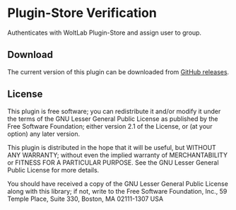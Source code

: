 Plugin-Store Verification
===================================

Authenticates with WoltLab Plugin-Store and assign user to group.

Download
--------
The current version of this plugin can be downloaded from [GitHub releases](https://github.com/DevLabor/com.devlabor.wcf.store.verification/releases).

License
-------

This plugin is free software; you can redistribute it and/or
modify it under the terms of the GNU Lesser General Public License
as published by the Free Software Foundation; either version 2.1
of the License, or (at your option) any later version.

This plugin is distributed in the hope that it will be useful,
but WITHOUT ANY WARRANTY; without even the implied warranty of
MERCHANTABILITY or FITNESS FOR A PARTICULAR PURPOSE. See the GNU
Lesser General Public License for more details.

You should have received a copy of the GNU Lesser General Public
License along with this library; if not, write to the Free Software
Foundation, Inc., 59 Temple Place, Suite 330, Boston, MA 02111-1307 USA
